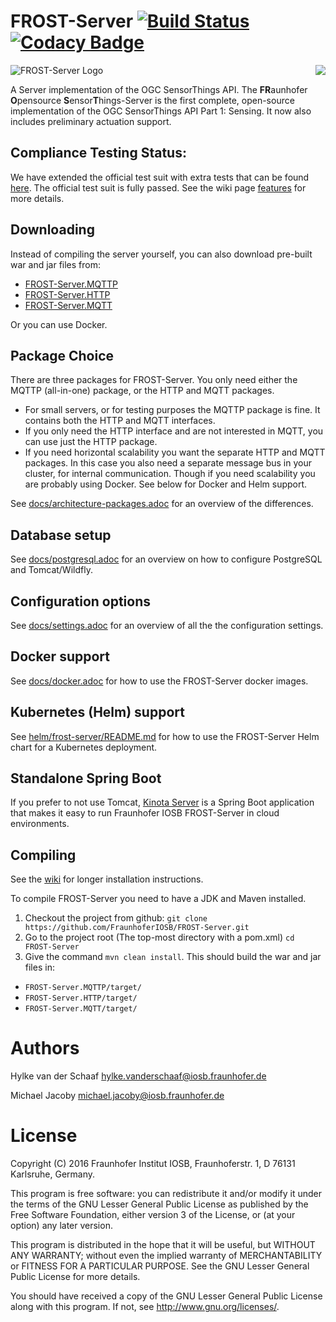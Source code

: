 # FROST-Server [![Build Status](https://travis-ci.org/FraunhoferIOSB/FROST-Server.svg?branch=master)](https://travis-ci.org/FraunhoferIOSB/FROST-Server) [![Codacy Badge](https://api.codacy.com/project/badge/Grade/da22d7347eb7450a955274916ed2d336)](https://www.codacy.com/gh/FraunhoferIOSB/FROST-Server?utm_source=github.com&amp;utm_medium=referral&amp;utm_content=FraunhoferIOSB/FROST-Server&amp;utm_campaign=Badge_Grade)

![FROST-Server Logo](https://raw.githubusercontent.com/FraunhoferIOSB/FROST-Server/master/images/FROST-Server-darkgrey.png)
<a href="http://www.opengeospatial.org/resource/products/details/?pid=1371"><img align="right" src ="https://raw.githubusercontent.com/FraunhoferIOSB/FROST-Server/master/images/Certified_OGC_Compliant_Logo_Web.png"/></a>

A Server implementation of the OGC SensorThings API. The **FR**aunhofer **O**pensource **S**ensor**T**hings-Server
is the first complete, open-source implementation of the OGC SensorThings API Part 1: Sensing. It now also includes
preliminary actuation support.


## Compliance Testing Status:

We have extended the official test suit with extra tests that can be found [here](https://github.com/FraunhoferIOSB/ets-sta10).
The official test suit is fully passed.
See the wiki page [features](https://github.com/FraunhoferIOSB/FROST-Server/wiki/Features) for more details.

## Downloading

Instead of compiling the server yourself, you can also download pre-built war and jar files from:
* [FROST-Server.MQTTP](https://bintray.com/fraunhoferiosb/Maven/download_file?file_path=de%2Ffraunhofer%2Fiosb%2Filt%2FFROST-Server%2FFROST-Server.MQTTP%2F1.10.1%2FFROST-Server.MQTTP-1.10.1.war)
* [FROST-Server.HTTP](https://bintray.com/fraunhoferiosb/Maven/download_file?file_path=de%2Ffraunhofer%2Fiosb%2Filt%2FFROST-Server%2FFROST-Server.HTTP%2F1.10.1%2FFROST-Server.HTTP-1.10.1.war)
* [FROST-Server.MQTT](https://bintray.com/fraunhoferiosb/Maven/download_file?file_path=de%2Ffraunhofer%2Fiosb%2Filt%2FFROST-Server%2FFROST-Server.MQTT%2F1.10.1%2FFROST-Server.MQTT-1.10.1-jar-with-dependencies.jar)

Or you can use Docker.

## Package Choice

There are three packages for FROST-Server. You only need either the MQTTP (all-in-one) package, or the HTTP and MQTT packages.
* For small servers, or for testing purposes the MQTTP package is fine. It contains both the HTTP and MQTT interfaces.
* If you only need the HTTP interface and are not interested in MQTT, you can use just the HTTP package.
* If you need horizontal scalability you want the separate HTTP and MQTT packages. In this case you also need a separate message bus in your cluster, for internal communication. Though if you need scalability you are probably using Docker. See below for Docker and Helm support.

See [docs/architecture-packages.adoc](docs/architecture-packages.adoc) for an overview of the differences.

## Database setup

See [docs/postgresql.adoc](docs/postgresql.adoc) for an overview on how to configure PostgreSQL and Tomcat/Wildfly.

## Configuration options

See [docs/settings.adoc](docs/settings.adoc) for an overview of all the the configuration settings.

## Docker support

See [docs/docker.adoc](docs/docker.adoc) for how to use the FROST-Server docker images.

## Kubernetes (Helm) support

See [helm/frost-server/README.md](helm/frost-server/README.md) for how to use the FROST-Server Helm chart for a Kubernetes deployment.

## Standalone Spring Boot

If you prefer to not use Tomcat, [Kinota Server](https://github.com/kinota/kinota-server) is a
Spring Boot application that makes it easy to run Fraunhofer IOSB FROST-Server in cloud environments.

## Compiling

See the [wiki](https://github.com/FraunhoferIOSB/FROST-Server/wiki) for longer installation instructions.

To compile FROST-Server you need to have a JDK and Maven installed.

1. Checkout the project from github: `git clone https://github.com/FraunhoferIOSB/FROST-Server.git`
2. Go to the project root (The top-most directory with a pom.xml) `cd FROST-Server`
3. Give the command `mvn clean install`. This should build the war and jar files in:
  * `FROST-Server.MQTTP/target/`
  * `FROST-Server.HTTP/target/`
  * `FROST-Server.MQTT/target/`

# Authors

Hylke van der Schaaf
hylke.vanderschaaf@iosb.fraunhofer.de

Michael Jacoby
michael.jacoby@iosb.fraunhofer.de


# License

Copyright (C) 2016 Fraunhofer Institut IOSB, Fraunhoferstr. 1, D 76131
Karlsruhe, Germany.

This program is free software: you can redistribute it and/or modify
it under the terms of the GNU Lesser General Public License as published by
the Free Software Foundation, either version 3 of the License, or
(at your option) any later version.

This program is distributed in the hope that it will be useful,
but WITHOUT ANY WARRANTY; without even the implied warranty of
MERCHANTABILITY or FITNESS FOR A PARTICULAR PURPOSE.  See the
GNU Lesser General Public License for more details.

You should have received a copy of the GNU Lesser General Public License
along with this program.  If not, see <http://www.gnu.org/licenses/>.
